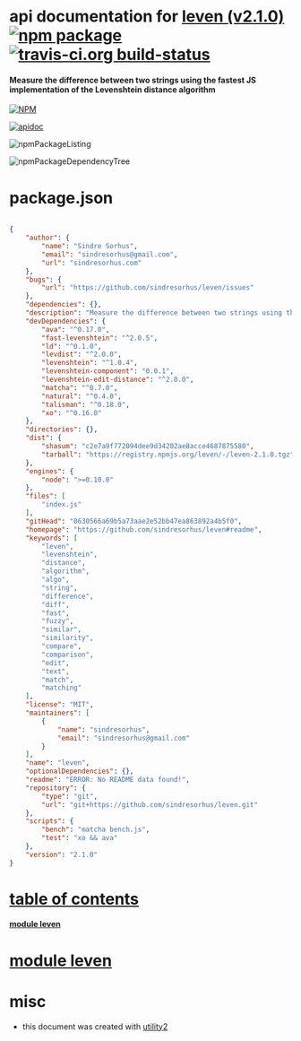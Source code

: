 # api documentation for  [leven (v2.1.0)](https://github.com/sindresorhus/leven#readme)  [![npm package](https://img.shields.io/npm/v/npmdoc-leven.svg?style=flat-square)](https://www.npmjs.org/package/npmdoc-leven) [![travis-ci.org build-status](https://api.travis-ci.org/npmdoc/node-npmdoc-leven.svg)](https://travis-ci.org/npmdoc/node-npmdoc-leven)
#### Measure the difference between two strings using the fastest JS implementation of the Levenshtein distance algorithm

[![NPM](https://nodei.co/npm/leven.png?downloads=true)](https://www.npmjs.com/package/leven)

[![apidoc](https://npmdoc.github.io/node-npmdoc-leven/build/screenCapture.buildNpmdoc.browser._2Fhome_2Ftravis_2Fbuild_2Fnpmdoc_2Fnode-npmdoc-leven_2Ftmp_2Fbuild_2Fapidoc.html.png)](https://npmdoc.github.io/node-npmdoc-leven/build/apidoc.html)

![npmPackageListing](https://npmdoc.github.io/node-npmdoc-leven/build/screenCapture.npmPackageListing.svg)

![npmPackageDependencyTree](https://npmdoc.github.io/node-npmdoc-leven/build/screenCapture.npmPackageDependencyTree.svg)



# package.json

```json

{
    "author": {
        "name": "Sindre Sorhus",
        "email": "sindresorhus@gmail.com",
        "url": "sindresorhus.com"
    },
    "bugs": {
        "url": "https://github.com/sindresorhus/leven/issues"
    },
    "dependencies": {},
    "description": "Measure the difference between two strings using the fastest JS implementation of the Levenshtein distance algorithm",
    "devDependencies": {
        "ava": "^0.17.0",
        "fast-levenshtein": "^2.0.5",
        "ld": "^0.1.0",
        "levdist": "^2.0.0",
        "levenshtein": "^1.0.4",
        "levenshtein-component": "0.0.1",
        "levenshtein-edit-distance": "^2.0.0",
        "matcha": "^0.7.0",
        "natural": "^0.4.0",
        "talisman": "^0.18.0",
        "xo": "^0.16.0"
    },
    "directories": {},
    "dist": {
        "shasum": "c2e7a9f772094dee9d34202ae8acce4687875580",
        "tarball": "https://registry.npmjs.org/leven/-/leven-2.1.0.tgz"
    },
    "engines": {
        "node": ">=0.10.0"
    },
    "files": [
        "index.js"
    ],
    "gitHead": "0630566a69b5a73aae2e52bb47ea863892a4b5f0",
    "homepage": "https://github.com/sindresorhus/leven#readme",
    "keywords": [
        "leven",
        "levenshtein",
        "distance",
        "algorithm",
        "algo",
        "string",
        "difference",
        "diff",
        "fast",
        "fuzzy",
        "similar",
        "similarity",
        "compare",
        "comparison",
        "edit",
        "text",
        "match",
        "matching"
    ],
    "license": "MIT",
    "maintainers": [
        {
            "name": "sindresorhus",
            "email": "sindresorhus@gmail.com"
        }
    ],
    "name": "leven",
    "optionalDependencies": {},
    "readme": "ERROR: No README data found!",
    "repository": {
        "type": "git",
        "url": "git+https://github.com/sindresorhus/leven.git"
    },
    "scripts": {
        "bench": "matcha bench.js",
        "test": "xo && ava"
    },
    "version": "2.1.0"
}
```



# <a name="apidoc.tableOfContents"></a>[table of contents](#apidoc.tableOfContents)

#### [module leven](#apidoc.module.leven)



# <a name="apidoc.module.leven"></a>[module leven](#apidoc.module.leven)



# misc
- this document was created with [utility2](https://github.com/kaizhu256/node-utility2)
